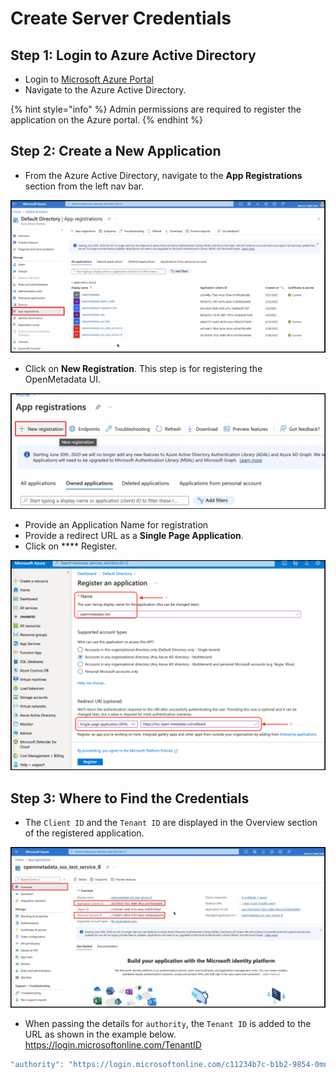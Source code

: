 # Create Server Credentials

## Step 1: Login to Azure Active Directory

* Login to [Microsoft Azure Portal](https://azure.microsoft.com/en-in/services/active-directory/external-identities/)
* Navigate to the Azure Active Directory.

{% hint style="info" %}
Admin permissions are required to register the application on the Azure portal.
{% endhint %}

## Step 2: Create a New Application

* From the Azure Active Directory, navigate to the **App Registrations** section from the left nav bar.

![](<../../../.gitbook/assets/image (31).png>)

* Click on **New Registration**. This step is for registering the OpenMetadata UI.

![](<../../../.gitbook/assets/image (60).png>)

* Provide an Application Name for registration
* Provide a redirect URL as a **Single Page Application**.
* Click on **** Register.

![](<../../../.gitbook/assets/image (56).png>)

## Step 3: Where to Find the Credentials

* The `Client ID` and the `Tenant ID` are displayed in the Overview section of the registered application.

![](<../../../.gitbook/assets/image (63).png>)

* When passing the details for `authority`, the `Tenant ID` is added to the URL as shown in the example below. https://login.microsoftonline.com/TenantID

```javascript
"authority": "https://login.microsoftonline.com/c11234b7c-b1b2-9854-0mn1-56abh3dea295"
```
